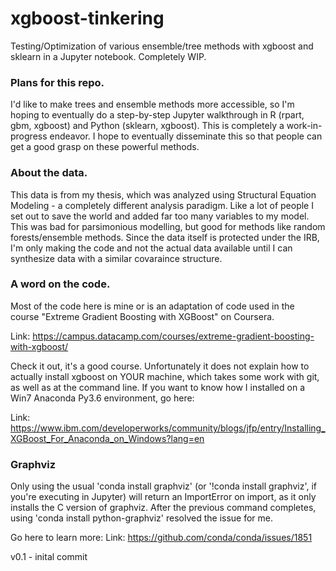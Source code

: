 # xgboost-tinkering
Testing/Optimization of various ensemble/tree methods with xgboost and sklearn in a Jupyter notebook. Completely WIP.

### Plans for this repo.
I'd like to make trees and ensemble methods more accessible, so I'm hoping to eventually do a step-by-step Jupyter walkthrough in R (rpart, gbm, xgboost) and Python (sklearn, xgboost).
This is completely a work-in-progress endeavor. I hope to eventually disseminate this so that people can get a good grasp on these powerful methods.

### About the data.
This data is from my thesis, which was analyzed using Structural Equation Modeling - a completely different analysis paradigm. Like a lot of people I set out to save the world and added
far too many variables to my model. This was bad for parsimonious modelling, but good for methods like random forests/ensemble methods. Since the data itself is protected under the IRB, 
I'm only making the code and not the actual data available until I can synthesize data with a similar covaraince structure.

### A word on the code.
Most of the code here is mine or is an adaptation of code used in the course "Extreme Gradient Boosting with XGBoost" on Coursera.

Link: https://campus.datacamp.com/courses/extreme-gradient-boosting-with-xgboost/

Check it out, it's a good course. Unfortunately it does not explain how to actually install xgboost on YOUR machine, which takes
	some work with git, as well as at the command line. If you want to know how I installed on a Win7 Anaconda Py3.6 environment, go here:

Link: https://www.ibm.com/developerworks/community/blogs/jfp/entry/Installing_XGBoost_For_Anaconda_on_Windows?lang=en

### Graphviz
Only using the usual 'conda install graphviz' (or '!conda install graphviz', if you're executing in Jupyter) will return an ImportError on import,
as it only installs the C version of graphviz. After the previous command completes, using 'conda install python-graphviz' resolved the issue for me.

Go here to learn more:
Link: https://github.com/conda/conda/issues/1851



v0.1 - inital commit

